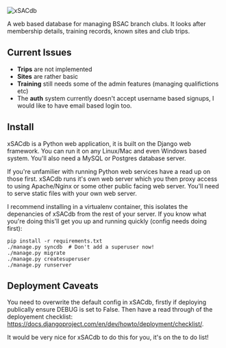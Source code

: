 ![xSACdb](https://raw.github.com/wjdp/xSACdb/master/static/images/logo.gif)

A web based database for managing BSAC branch clubs. It looks after membership details, training records, known sites and club trips.

Current Issues
--------------
- **Trips** are not implemented
- **Sites** are rather basic
- **Training** still needs some of the admin features (managing qualifictions etc)
- The **auth** system currently doesn't accept username based signups, I would like to have email based login too.

Install
-------
xSACdb is a Python web application, it is built on the Django web framework. You can run it on any Linux/Mac and even Windows based system. You'll also need a MySQL or Postgres database server.

If you're unfamilier with running Python web services have a read up on those first. xSACdb runs it's own web server which you then proxy access to using Apache/Nginx or some other public facing web server. You'll need to serve static files with your own web server.

I recommend installing in a virtualenv container, this isolates the depenancies of xSACdb from the rest of your server. If you know what you're doing this'll get you up and running quickly (config needs doing first):

    pip install -r requirements.txt
    ./manage.py syncdb  # Don't add a superuser now!
    ./manage.py migrate
    ./manage.py createsuperuser
    ./manage.py runserver
    
Deployment Caveats
------------------
You need to overwrite the default config in xSACdb, firstly if deploying publically ensure DEBUG is set to False. Then have a read through of the deployement checklist: https://docs.djangoproject.com/en/dev/howto/deployment/checklist/.

It would be very nice for xSACdb to do this for you, it's on the to do list!


